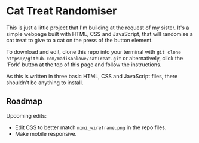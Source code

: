 # Cat Treat Randomiser

This is just a little project that I'm building at the request of my sister. It's a simple webpage built with HTML, CSS and JavaScript, that will randomise a cat treat to give to a cat on the press of the button element.

To download and edit, clone this repo into your terminal with `git clone https://github.com/madisonlowe/catTreat.git` or alternatively, click the 'Fork' button at the top of this page and follow the instructions.

As this is written in three basic HTML, CSS and JavaScript files, there shouldn't be anything to install.

## Roadmap

Upcoming edits:

- Edit CSS to better match `mini_wireframe.png` in the repo files.
- Make mobile responsive.
